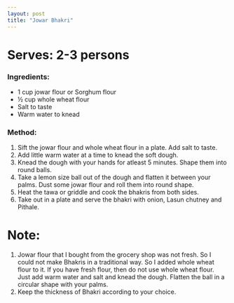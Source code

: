 ```yaml
---
layout: post
title: "Jowar Bhakri"
---
```




# Serves: 2-3 persons

### Ingredients:
* 1 cup jowar flour or Sorghum flour
* ½ cup whole wheat flour
* Salt to taste
* Warm water to knead

### Method:
1. Sift the jowar flour and whole wheat flour in a plate. Add salt to taste. 
2. Add little warm water at a time to knead the soft dough. 
3. Knead the dough with your hands for atleast 5 minutes. Shape them into round balls. 
4. Take a lemon size ball out of the dough and flatten it between your palms. Dust some jowar flour and roll them into round shape.
7. Heat the tawa or griddle and cook the bhakris from both sides.  
8. Take out in a plate and serve the bhakri with onion, Lasun chutney and Pithale.


# Note:
1. Jowar flour that I bought from the grocery shop was not fresh. So I could not make Bhakris in a traditional way. So I added whole wheat flour to it. If you have fresh flour, then do not use whole wheat flour. Just add warm water and salt and knead the dough. 
Flatten the ball in a circular shape with your palms. 
2. Keep the thickness of Bhakri according to your choice.